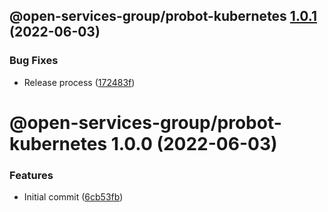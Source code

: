 ## @open-services-group/probot-kubernetes [1.0.1](https://github.com/open-services-group/probot-extensions/compare/@open-services-group/probot-kubernetes@1.0.0...@open-services-group/probot-kubernetes@1.0.1) (2022-06-03)


### Bug Fixes

* Release process ([172483f](https://github.com/open-services-group/probot-extensions/commit/172483f4fb81b780fb5e11f8bbdcbf526e5e7eed))

# @open-services-group/probot-kubernetes 1.0.0 (2022-06-03)


### Features

* Initial commit ([6cb53fb](https://github.com/open-services-group/probot-extensions/commit/6cb53fb9a270068cedfbfd3a1c6dd4600a9269f5))

